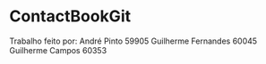 # ContactBookGit
Trabalho feito por:
André Pinto 59905 
Guilherme Fernandes 60045 
Guilherme Campos 60353